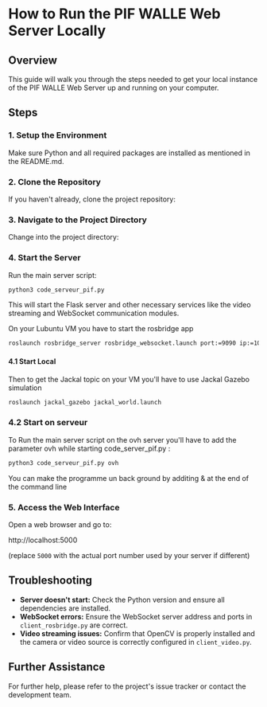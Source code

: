 # How to Run the PIF WALLE Web Server Locally

## Overview
This guide will walk you through the steps needed to get your local instance of the PIF WALLE Web Server up and running on your computer.

## Steps

### 1. Setup the Environment
Make sure Python and all required packages are installed as mentioned in the README.md.

### 2. Clone the Repository
If you haven't already, clone the project repository:


### 3. Navigate to the Project Directory
Change into the project directory:



### 4. Start the Server
Run the main server script:

```sh
python3 code_serveur_pif.py
```

This will start the Flask server and other necessary services like the video streaming and WebSocket communication modules.

On your Lubuntu VM you have to start the rosbridge app 
```sh
roslaunch rosbridge_server rosbridge_websocket.launch port:=9090 ip:=10.8.0.3
```

#### 4.1 Start Local

Then to get the Jackal topic on your VM you'll have to use Jackal Gazebo simulation

```sh
roslaunch jackal_gazebo jackal_world.launch
```

### 4.2 Start on serveur

To Run the main server script on the ovh server you'll have to add the parameter ovh while starting code_server_pif.py :
```sh
python3 code_serveur_pif.py ovh 
```

You can make the programme un back ground by additing & at the end of the command line


### 5. Access the Web Interface
Open a web browser and go to:

http://localhost:5000

(replace `5000` with the actual port number used by your server if different)

## Troubleshooting
- **Server doesn't start:** Check the Python version and ensure all dependencies are installed.
- **WebSocket errors:** Ensure the WebSocket server address and ports in `client_rosbridge.py` are correct.
- **Video streaming issues:** Confirm that OpenCV is properly installed and the camera or video source is correctly configured in `client_video.py`.

## Further Assistance
For further help, please refer to the project's issue tracker or contact the development team.

